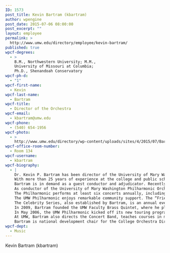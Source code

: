 ```yaml
---
ID: 1573
post_title: Kevin Bartram (kbartram)
author: wpengine
post_date: 2015-07-06 08:00:00
post_excerpt: ""
layout: employee
permalink: >
  http://www.umw.edu/directory/employee/kevin-bartram/
published: true
wpcf-degrees:
  - >
    B.M., Northwestern University; M.M.,
    University of Missouri at Columbia;
    Ph.D., Shenandoah Conservatory
wpcf-ph-d:
  - "1"
wpcf-first-name:
  - Kevin
wpcf-last-name:
  - Bartram
wpcf-title:
  - Director of the Orchestra
wpcf-email:
  - kbartram@umw.edu
wpcf-phone:
  - (540) 654-1956
wpcf-photo:
  - >
    http://www.umw.edu/directory/wp-content/uploads/sites/4/2015/07/Bartram_Kevin_59.jpg
wpcf-office-room-number:
  - Room 134
wpcf-username:
  - kbartram
wpcf-biography:
  - |
    Dr. Kevin P. Bartram has been director of the University of Mary Washington Philharmonic Orchestra since 2002. He was previously assistant professor and orchestra director at Gettysburg College in Pennsylvania, and orchestra director at the high school level in Maryland. Bartram received his doctor of musical arts in music education from Shenandoah Conservatory of Music in Winchester, Va., and he has degrees from the University of Missouri-Columbia in orchestral conducting and Northwestern University in music education.
    With more than 25 years of experience at the college and public school levels, Bartram has a track record of producing extraordinary orchestras. Under his direction, his high school ensembles won several national competitions performing professional level (Grade VI) literature. He has received two superintendents’ awards for outstanding teaching, and he was awarded Exemplary Music Program in Maryland by the Maryland Music Educators Association. In 2000, the Grammy Foundation named Bartram’s music program to be among the top 100 in the nation. His primary conducting teachers have included John P. Paynter of Northwestern University, Edward Dolbashian from the University of Missouri-Columbia, and Daniel Hege of the Syracuse Symphony.
    Bartram is in demand as a guest conductor and adjudicator. Recently, he has conducted the Nebraska High School Honors Orchestra and several All-County or All-Region orchestras in Virginia, Maryland, and Pennsylvania. He judges national music competitions throughout the country each year. Bartram founded and directed the Maryland Wind Symphony and was assistant conductor of the Missouri Symphony.
    As conductor of the University of Mary Washington Philharmonic Orchestra, Bartram has enjoyed rapid success and resounding accolades. The orchestra, whose 85 members come from the university and the community, is one of the most successful organizations on campus. The orchestra is highly respected for its musicianship and its mission to support students and the region.
    The Philharmonic performs at least six concerts annually, including two December holiday POPS concerts, the October Masterworks, the March Musical Mix of contemporary works, the Celebrity Series, and the Independence Day Spectacular. Recent performances have included the President’s Inaugural Concert, Mozart’s Requiem, Orff’s Carmina Burana, Gershwin’s Rhapsody in Blue, and Respighi’s The Pines of Rome.
    The UMW Philharmonic enjoys remarkable community support. The “Friends of the Philharmonic” subscribers have provided an incredible $1.3 million to finance student scholarships and sponsor symphony events. This year, Friends will donate more than $45,000 in scholarships to worthy UMW orchestra students. The ensemble’s outreach organization, “Fiddlestix,” sponsors several children’s programs each year including a Young Peoples Concert, an “Instrument Petting Zoo,” and other children’s concerts.
    The Celebrity Series, also established by Bartram, is an annual event that features world-class artists performing with the UMW Philharmonic. Celebrity Series artists have included Broadway maestro Marvin Hamlisch, the Canadian Brass, singer Judy Collins, the Ramsey Lewis Trio, the Kingston Trio, Boston Pops Maestro Keith Lockhart, actress/singer Lynda Carter, Miss America Caressa Cameron, Kenny Rogers, and Sir James Galway. Bartram has performed or worked with such greats as Wynton Marsalis, Aaron Copland, Count Basie, Leonard Bernstein, Dizzy Gillespie, Ella Fitzgerald, and many others.
    In 2009, Bartram founded the UMW Faculty Brass Quintet, where he plays trombone. The group now performs regularly for university functions and throughout the community.
    In May 2006, the UMW Philharmonic kicked off its new touring program with a trip to Europe. The group traveled to the Czech Republic, Austria, and Germany on a “Mozart Tour,” which mirrored the travels of the young Mozart as a child prodigy. In May 2008, the orchestra toured England and France, and featured performances of Faure’s Requiem with a French choir in Paris. In 2011, the group toured Italy, with performances in Florence, Venice, and Rome.
    At UMW, Bartram also directs the Concert Band, teaches courses in music education and conducting. He is the author of the textbook Introduction to Music Technology, and has authored several articles that have appeared in publications such as the Music Educators Journal and The Instrumentalist Magazine.
    Bartram is national development chair for the College Orchestra Directors Association and is past-chairman of the Fredericksburg Arts Commission. Bartram serves on the Economic Development Authority’s Advisory Council and co-founded Via Colori, Fredericksburg’s premiere arts festival. He has also served on the Strategic Planning Commission for the Spotsylvania County Public Schools, and was for many years the Research Chair for the Virginia Music Educators Association. He and his wife Connie have two sons, Nicholas, age eight, and William, age six.
wpcf-dept:
  - Music
---
```

Kevin Bartram (kbartram)